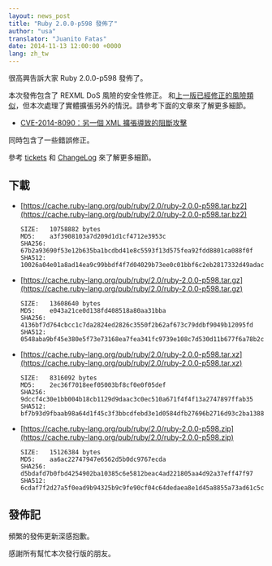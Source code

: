 ```yaml
---
layout: news_post
title: "Ruby 2.0.0-p598 發佈了"
author: "usa"
translator: "Juanito Fatas"
date: 2014-11-13 12:00:00 +0000
lang: zh_tw
---
```


很高興告訴大家 Ruby 2.0.0-p598 發佈了。

本次發佈包含了 REXML DoS 風險的安全性修正。
和[上一版](https://www.ruby-lang.org/zh_tw/news/2014/10/27/ruby-1-9-3-p550-is-released/)[已經修正的風險類似](https://www.ruby-lang.org/zh_tw/news/2014/10/27/rexml-dos-cve-2014-8080/)，但本次處理了實體擴張另外的情況。請參考下面的文章來了解更多細節。

* [CVE-2014-8090：另一個 XML 擴張導致的阻斷攻擊](https://www.ruby-lang.org/zh_tw/news/2014/11/13/rexml-dos-cve-2014-8090/)

同時包含了一些錯誤修正。

參考 [tickets](https://bugs.ruby-lang.org/projects/ruby-200/issues?set_filter=1&amp;status_id=5)
和 [ChangeLog](http://svn.ruby-lang.org/repos/ruby/tags/v2_0_0_598/ChangeLog) 來了解更多細節。

## 下載

* [https://cache.ruby-lang.org/pub/ruby/2.0/ruby-2.0.0-p598.tar.bz2](https://cache.ruby-lang.org/pub/ruby/2.0/ruby-2.0.0-p598.tar.bz2)

      SIZE:   10758882 bytes
      MD5:    a3f3908103a7d209d1d1cf4712e3953c
      SHA256: 67b2a93690f53e12b635ba1bcdbd41e8c5593f13d575fea92fdd8801ca088f0f
      SHA512: 10026a04e01a8ad14ea9c99bbdf4f7d04029b73ee0c01bbf6c2eb2817332d49adacf127b646693b67b5dd7010eaf3b696b23b6335cc0f7ee5a6b56dbba0f6f82

* [https://cache.ruby-lang.org/pub/ruby/2.0/ruby-2.0.0-p598.tar.gz](https://cache.ruby-lang.org/pub/ruby/2.0/ruby-2.0.0-p598.tar.gz)

      SIZE:   13608640 bytes
      MD5:    e043a21ce0d138fd408518a80aa31bba
      SHA256: 4136bf7d764cbcc1c7da2824ed2826c3550f2b62af673c79ddbf9049b12095fd
      SHA512: 0548aba9bf45e380e5f73e73168ea7fea341fc9739e108c7d530d11b677f6a78b2c4e29062d16a73b4286acaa2333ed20cb34e16b65b5b6898da66661f1717da

* [https://cache.ruby-lang.org/pub/ruby/2.0/ruby-2.0.0-p598.tar.xz](https://cache.ruby-lang.org/pub/ruby/2.0/ruby-2.0.0-p598.tar.xz)

      SIZE:   8316092 bytes
      MD5:    2ec36f7018eef05003bf8cf0e0f05def
      SHA256: 9dccf4c30e1bb004b18cb1129d9daac3c0ec510a671f4f4f13a2747897ffab35
      SHA512: bf7b93d9fbaab98a64d1f45c3f3bbcdfebd3e1d0584dfb27696b2716d93c2ba13881e1edaef6d3eccd769ac2e21d6157024c902f3d891951a20b972c1942ef99

* [https://cache.ruby-lang.org/pub/ruby/2.0/ruby-2.0.0-p598.zip](https://cache.ruby-lang.org/pub/ruby/2.0/ruby-2.0.0-p598.zip)

      SIZE:   15126384 bytes
      MD5:    aa6ac22747947e6562d5b0dc9767ecda
      SHA256: d5bdafd7b0fbd4254902ba10385c6e5812beac4ad221805aa4d92a37eff47f97
      SHA512: 6cdaf7f2d27a5f0ead9b94325b9c9fe90cf04c64dedaea8e1d45a8855a73ad61c5c72f1fda835eab73693c25c15a74c7e4e639ed5c18a9433dd79e398600b3ea

## 發佈記

頻繁的發佈更新深感抱歉。

感謝所有幫忙本次發行版的朋友。

